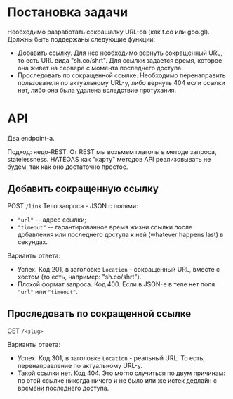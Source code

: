 # Постановка задачи

Необходимо разработать сокращалку URL-ов (как t.co или goo.gl). Должны быть поддержаны следующие функции:

  - Добавить ссылку. Для нее необходимо вернуть сокращенный URL, то есть URL вида "sh.co/shrt". Для ссылки задается время, которое она живет на сервере с момента последнего доступа.
  - Проследовать по сокращенной ссылке. Необходимо перенаправить пользователя по актуальному URL-у, либо вернуть 404 если ссылки нет, либо она была удалена вследствие протухания.

# API

Два endpoint-а.

Подход: недо-REST. От REST мы возьмем глаголы в методе запроса, statelessness. HATEOAS как "карту" методов API реализовывать не будем, так как оно достаточно простое.

## Добавить сокращенную ссылку

POST `/link`
Тело запроса - JSON с полями:
  - `"url"` -- адрес ссылки;
  - `"timeout"` -- гарантированное время жизни ссылки после добавления или последнего доступа к ней (whatever happens last) в секундах.

Варианты ответа:
  - Успех. Код 201, в заголовке `Location` - сокращенный URL, вместе с хостом (то есть, например: "sh.co/shrt").
  - Плохой формат запроса. Код 400. Если в JSON-е в теле нет поля `"url"` или `"timeout"`.

## Проследовать по сокращенной ссылке

GET `/<slug>`

Варианты ответа:

  - Успех. Код 301, в заголовке `Location` - реальный URL. То есть, перенаправление по актуальному URL-у.
  - Такой ссылки нет. Код 404. Это могло случиться по двум причинам: по этой ссылке никогда ничего и не было или же истек дедлайн с времени последнего доступа.
